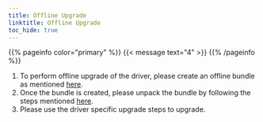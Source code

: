 ```yaml
---
title: Offline Upgrade 
linktitle: Offline Upgrade 
toc_hide: true
---
```

{{% pageinfo color="primary" %}}
{{< message text="4" >}}
{{% /pageinfo %}}
1. To perform offline upgrade of the driver, please create an offline bundle as mentioned [here](docs/getting-started/installation/offline/helm/#building-an-offline-bundle).
2. Once the bundle is created, please unpack the bundle by following the steps mentioned [here](docs/getting-started/installation/offline/helm/#unpacking-the-offline-bundle-and-preparing-for-installation).
3. Please use the driver specific upgrade steps to upgrade.